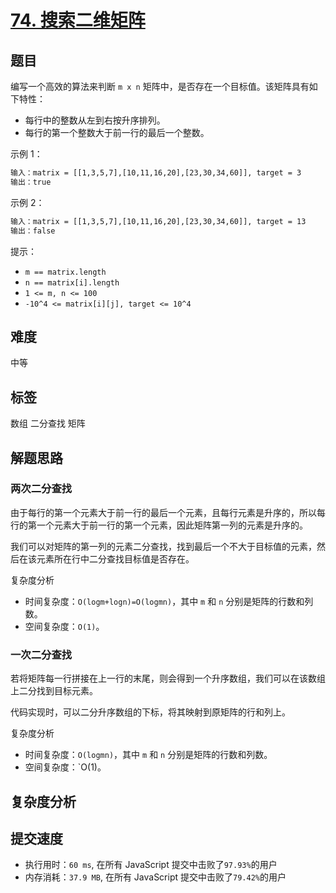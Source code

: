 # [74. 搜索二维矩阵](https://leetcode-cn.com/problems/search-a-2d-matrix/)

## 题目

编写一个高效的算法来判断 `m x n` 矩阵中，是否存在一个目标值。该矩阵具有如下特性：

- 每行中的整数从左到右按升序排列。
- 每行的第一个整数大于前一行的最后一个整数。

示例 1：

```txt
输入：matrix = [[1,3,5,7],[10,11,16,20],[23,30,34,60]], target = 3
输出：true
```

示例 2：

```txt
输入：matrix = [[1,3,5,7],[10,11,16,20],[23,30,34,60]], target = 13
输出：false
```

提示：

- `m == matrix.length`
- `n == matrix[i].length`
- `1 <= m, n <= 100`
- `-10^4 <= matrix[i][j], target <= 10^4`

## 难度

中等

## 标签

数组 二分查找 矩阵

## 解题思路

### 两次二分查找

由于每行的第一个元素大于前一行的最后一个元素，且每行元素是升序的，所以每行的第一个元素大于前一行的第一个元素，因此矩阵第一列的元素是升序的。

我们可以对矩阵的第一列的元素二分查找，找到最后一个不大于目标值的元素，然后在该元素所在行中二分查找目标值是否存在。

复杂度分析

- 时间复杂度：`O(logm+logn)=O(logmn)`，其中 `m` 和 `n` 分别是矩阵的行数和列数。
- 空间复杂度：`O(1)`。

### 一次二分查找

若将矩阵每一行拼接在上一行的末尾，则会得到一个升序数组，我们可以在该数组上二分找到目标元素。

代码实现时，可以二分升序数组的下标，将其映射到原矩阵的行和列上。

复杂度分析

- 时间复杂度：`O(logmn)`，其中 `m` 和 `n` 分别是矩阵的行数和列数。
- 空间复杂度：`O(1)。

## 复杂度分析

## 提交速度

- 执行用时：`60 ms`, 在所有 JavaScript 提交中击败了`97.93%`的用户
- 内存消耗：`37.9 MB`, 在所有 JavaScript 提交中击败了`79.42%`的用户
